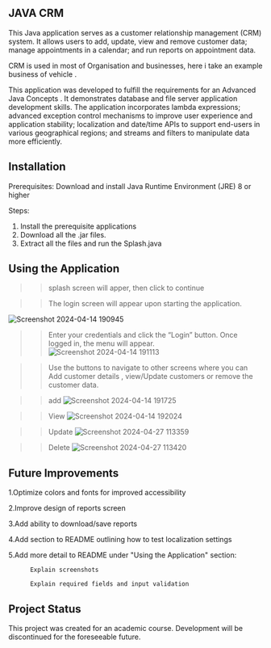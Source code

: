 JAVA CRM
---------

This Java application serves as a customer relationship management (CRM) system. It allows users to add, update, view and remove customer data; manage appointments in a calendar; and run reports on appointment data.

CRM is used in most of Organisation and businesses, here i take an example business of vehicle .

This application was developed to fulfill the requirements for an Advanced Java Concepts . It demonstrates database and file server application development skills. The application incorporates lambda expressions; advanced exception control mechanisms to improve user experience and application stability; localization and date/time APIs to support end-users in various geographical regions; and streams and filters to manipulate data more efficiently.

Installation
------------
Prerequisites:
Download and install Java Runtime Environment (JRE) 8 or higher

Steps:
1. Install the prerequisite applications
2. Download all the .jar files.
3. Extract all the files and run the Splash.java

Using the Application
---------------------
>> splash screen will apper, then click to continue

>> The login screen will appear upon starting the application.

![Screenshot 2024-04-14 190945](https://github.com/samprita123/CRM/assets/115872926/96b0c712-9a62-48d8-b643-d77a8a762aaf)

>>Enter your credentials and click the “Login” button. Once logged in, the menu will appear.
![Screenshot 2024-04-14 191113](https://github.com/samprita123/CRM/assets/115872926/a25d873b-ffc9-4b0c-80cf-1626181235ba)

>>Use the buttons to navigate to other screens where you can Add customer details , view/Update customers or remove the customer data.

>>add
![Screenshot 2024-04-14 191725](https://github.com/samprita123/CRM/assets/115872926/fef065b9-e055-4acc-aec2-37043d5c10ad)

>>View
![Screenshot 2024-04-14 192024](https://github.com/samprita123/CRM/assets/115872926/e7ed45cc-0dab-411c-b63d-ce77dc5b5261)

>>Update
![Screenshot 2024-04-27 113359](https://github.com/samprita123/CRM/assets/115872926/8300ca2d-d7f9-4e44-86e2-8ae72c9cbfd5)

>>Delete
![Screenshot 2024-04-27 113420](https://github.com/samprita123/CRM/assets/115872926/6bb7a940-f0fa-4b81-b434-00781f210f86)


Future Improvements
-------------------
1.Optimize colors and fonts for improved accessibility

2.Improve design of reports screen

3.Add ability to download/save reports

4.Add section to README outlining how to test localization settings

5.Add more detail to README under "Using the Application" section:

          Explain screenshots
          
          Explain required fields and input validation
          

Project Status
--------------
This project was created for an academic course. Development will be discontinued for the foreseeable future.






